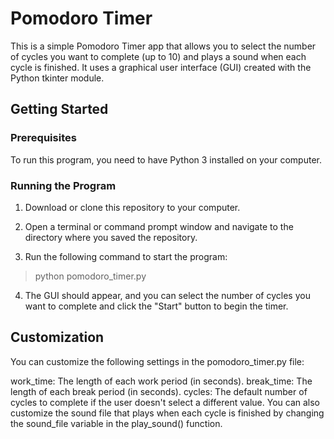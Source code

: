 # Pomodoro Timer
This is a simple Pomodoro Timer app that allows you to select the number of cycles you want to complete (up to 10) and plays a sound when each cycle is finished. It uses a graphical user interface (GUI) created with the Python tkinter module.

## Getting Started
### Prerequisites
To run this program, you need to have Python 3 installed on your computer.

### Running the Program
1. Download or clone this repository to your computer.

2. Open a terminal or command prompt window and navigate to the directory where you saved the repository.

3. Run the following command to start the program:
> python pomodoro_timer.py

4. The GUI should appear, and you can select the number of cycles you want to complete and click the "Start" button to begin the timer.

## Customization
You can customize the following settings in the pomodoro_timer.py file:

work_time: The length of each work period (in seconds).
break_time: The length of each break period (in seconds).
cycles: The default number of cycles to complete if the user doesn't select a different value.
You can also customize the sound file that plays when each cycle is finished by changing the sound_file variable in the play_sound() function.
